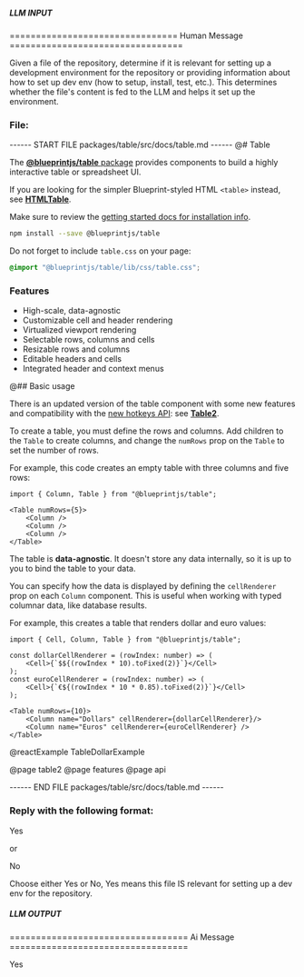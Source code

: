 ##### LLM INPUT #####
================================ Human Message =================================

Given a file of the repository, determine if it is relevant for setting up a development environment for the repository or providing information about how to set up dev env (how to setup, install, test, etc.). This determines whether the file's content is fed to the LLM and helps it set up the environment.

### File:
------ START FILE packages/table/src/docs/table.md ------
@# Table

The [__@blueprintjs/table__ package](https://www.npmjs.com/package/@blueprintjs/table) provides components
to build a highly interactive table or spreadsheet UI.

<div class="@ns-callout @ns-large @ns-intent-primary @ns-icon-info-sign">

If you are looking for the simpler Blueprint-styled HTML `<table>` instead, see
[__HTMLTable__](#core/components/html-table).

</div>

Make sure to review the [getting started docs for installation info](#blueprint/getting-started).

```sh
npm install --save @blueprintjs/table
```

Do not forget to include `table.css` on your page:

```scss
@import "@blueprintjs/table/lib/css/table.css";
```

### Features

* High-scale, data-agnostic
* Customizable cell and header rendering
* Virtualized viewport rendering
* Selectable rows, columns and cells
* Resizable rows and columns
* Editable headers and cells
* Integrated header and context menus

@## Basic usage

<div class="@ns-callout @ns-large @ns-intent-success @ns-icon-star">

There is an updated version of the table component with some new features and compatibility with the
[new hotkeys API](#core/components/hotkeys-target2): see [__Table2__](#table/table2).

</div>

To create a table, you must define the rows and columns. Add children to the `Table` to create columns,
and change the `numRows` prop on the `Table` to set the number of rows.

For example, this code creates an empty table with three columns and five rows:

```tsx
import { Column, Table } from "@blueprintjs/table";

<Table numRows={5}>
    <Column />
    <Column />
    <Column />
</Table>
```

The table is **data-agnostic**. It doesn't store any data internally, so it is up to you to bind the table to your data.

You can specify how the data is displayed by defining the `cellRenderer` prop on each `Column` component.
This is useful when working with typed columnar data, like database results.

For example, this creates a table that renders dollar and euro values:

```tsx
import { Cell, Column, Table } from "@blueprintjs/table";

const dollarCellRenderer = (rowIndex: number) => (
    <Cell>{`$${(rowIndex * 10).toFixed(2)}`}</Cell>
);
const euroCellRenderer = (rowIndex: number) => (
    <Cell>{`€${(rowIndex * 10 * 0.85).toFixed(2)}`}</Cell>
);

<Table numRows={10}>
    <Column name="Dollars" cellRenderer={dollarCellRenderer}/>
    <Column name="Euros" cellRenderer={euroCellRenderer} />
</Table>
```

@reactExample TableDollarExample

@page table2
@page features
@page api

------ END FILE packages/table/src/docs/table.md ------

### Reply with the following format:

<rel>Yes</rel>

or

<rel>No</rel>

Choose either Yes or No, Yes means this file IS relevant for setting up a dev env for the repository.

##### LLM OUTPUT #####
================================== Ai Message ==================================

<rel>Yes</rel>